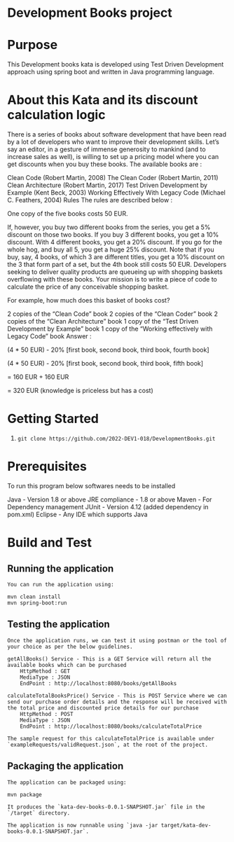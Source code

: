 # **Development Books** project


# Purpose
This Development books kata is developed using Test Driven Development approach using spring boot and written in Java programming language.

# About this Kata and its discount calculation logic

There is a series of books about software development that have been read by a lot of developers who want to improve their development skills. Let’s say an editor, in a gesture of immense generosity to mankind (and to increase sales as well), is willing to set up a pricing model where you can get discounts when you buy these books. The available books are :

Clean Code (Robert Martin, 2008)
The Clean Coder (Robert Martin, 2011)
Clean Architecture (Robert Martin, 2017)
Test Driven Development by Example (Kent Beck, 2003)
Working Effectively With Legacy Code (Michael C. Feathers, 2004)
Rules
The rules are described below :

One copy of the five books costs 50 EUR.

If, however, you buy two different books from the series, you get a 5% discount on those two books.
If you buy 3 different books, you get a 10% discount.
With 4 different books, you get a 20% discount.
If you go for the whole hog, and buy all 5, you get a huge 25% discount.
Note that if you buy, say, 4 books, of which 3 are different titles, you get a 10% discount on the 3 that form part of a set, but the 4th book still costs 50 EUR.
Developers seeking to deliver quality products are queueing up with shopping baskets overflowing with these books. Your mission is to write a piece of code to calculate the price of any conceivable shopping basket.

For example, how much does this basket of books cost?

2 copies of the “Clean Code” book
2 copies of the “Clean Coder” book
2 copies of the “Clean Architecture” book
1 copy of the “Test Driven Development by Example” book
1 copy of the “Working effectively with Legacy Code” book
Answer :

(4 * 50 EUR) - 20% [first book, second book, third book, fourth book]

(4 * 50 EUR) - 20% [first book, second book, third book, fifth book]

= 160 EUR + 160 EUR

= 320 EUR (knowledge is priceless but has a cost)


# Getting Started

1.	`git clone https://github.com/2022-DEV1-018/DevelopmentBooks.git `

# Prerequisites

To run this program below softwares needs to be installed

Java - Version 1.8 or above
JRE compliance - 1.8 or above
Maven - For Dependency management
JUnit - Version 4.12 (added dependency in pom.xml)
Eclipse - Any IDE which supports Java

# Build and Test

## Running the application
```
You can run the application using:

mvn clean install
mvn spring-boot:run
```

## Testing the application
```
Once the application runs, we can test it using postman or the tool of your choice as per the below guidelines.

getAllBooks() Service - This is a GET Service will return all the available books which can be purchased
	HttpMethod : GET
	MediaType : JSON
	EndPoint : http://localhost:8080/books/getAllBooks

calculateTotalBooksPrice() Service - This is POST Service where we can send our purchase order details and the response will be received with the total price and discounted price details for our purchase
	HttpMethod : POST
	MediaType : JSON
	EndPoint : http://localhost:8080/books/calculateTotalPrice

The sample request for this calculateTotalPrice is available under  `exampleRequests/validRequest.json`, at the root of the project.

```
## Packaging the application
```
The application can be packaged using:

mvn package

It produces the `kata-dev-books-0.0.1-SNAPSHOT.jar` file in the `/target` directory.

The application is now runnable using `java -jar target/kata-dev-books-0.0.1-SNAPSHOT.jar`.
```
